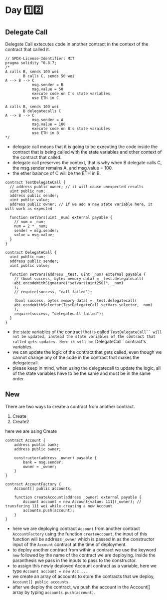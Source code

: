 # Day :one::two:

## Delegate Call
Delegate Call extecutes code in another contract in the context of the contract that called it.

```solidity 
// SPDX-License-Identifier: MIT
pragma solidity ^0.8.7;
/*
A calls B, sends 100 wei
        B calls C, sends 50 wei
A --> B --> C
            msg.sender = B
            msg.value = 50
            execute code on C's state variables
            use ETH in C

A calls B, sends 100 wei
        B delegatecalls C
A --> B --> C
            msg.sender = A
            msg.value = 100
            execute code on B's state varaibles
            use ETH in B
*/
```
- delegate call means that it is going to be executing the code inside the contract that is being called with the state variables and other context of the contract that called.
- delegate call preserves the context, that is why when B delegate calls C, the msg.sender remains A, and msg.value = 100.
- the ether balance of C will be the ETH in B.

```solidity
contract TestDelegateCall {
  // address public owner; // it will cause unexpected results
  uint public num;
  address public sender;
  uint public value;
  address public owner; // if we add a new state variable here, it will work as expected
  
  function setVars(uint _num) external payable {
    // num = _num;
    num = 2 * _num;
    sender = msg.sender;
    value = msg.value;
  }
}

contract DelegateCall {
  uint public num;
  address public sender;
  uint public value;
  
  function setVars(address _test, uint _num) external payable {
    // (bool success, bytes memory data) = _test.delegatecall(
    abi.encodeWithSignature("setVars(uint256)", _num)
    );
    // require(success, "call failed");
    
    (bool success, bytes memory data) = _test.delegatecall(
    abi.ecodeWithSelector(TestDelegateCall.setVars.selector, _num)
    );
    require(success, "delegatecall failed");
  }
}
```
- the state variables of the contract that is called ```TestDelegateCall`` will not be updated, instead the state variables of the contract that called gets updates. Here it will be ```DelegateCall`` contract's variables.
- we can update the logic of the contract that gets called, even though we cannot change any of the code in the contract that makes the delegatecall.
- please keep in mind, when using the delegatecall to update the logic, all of the state variables have to be the same and must be in the same order.

## New 
There are two ways to create a contract from another contract.
1. Create 
2. Create2

here we are using Create

```solidity 
contract Account {
    address public bank;
    address public owner;
    
    constructor(address _owner) payable {
        bank = msg.sender;
        owner = _owner;
    }
}

contract AccountFactory {
    Account[] public accounts;
    
    function createAccount(address _owner) external payable {
        Account account = new Account{value: 111}(_owner); // transfering 111 wei while creating a new Account
        accounts.push(account);
    }
}
```
- here we are deploying contract ```Account``` from another contract ```AccountFactory``` using the function ```createAccount```, the input of this function will be address ```_owner``` which is passed in as the constructor input of the ```Account``` contract at the time of deployment.
- to deploy another contract from within a contract we use the keyword ```new``` followed by the name of the contract we are deploying. Inside the paranthesis we pass in the inputs to pass to the constructor.
- to assign this newly deployed Account contract as a variable, here we type ```Account account = new Acc...```.
- we create an array of accounts to store the contracts that we deploy, ```Account[] public accounts```.
- after we deploy the contract, we push the account in the Account[] array by typing ```accounts.push(account)```.
















